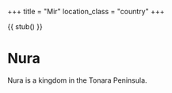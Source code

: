 +++
title = "Mir"
location_class = "country"
+++

{{ stub() }}

# Nura

Nura is a kingdom in the Tonara Peninsula.